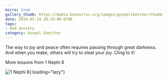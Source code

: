 ```yaml
---
micro: true
gallery_thumb: https://media.bennorris.org/images/gospelsketcher/thumbs/1-nephi-8-02.jpg
date: 2019-02-14 10:19:00-0700
tags:
- bom anxiety
category: Gospel Sketcher
---
```


The way to joy and peace often requires passing through great darkness. And when you make, others will try to steal your joy. Cling to it!

More lessons from 1 Nephi 8

![1 Nephi 8](https://media.bennorris.org/images/gospelsketcher/bom-anxiety-study/1-nephi-8-02.jpg){:loading="lazy"}